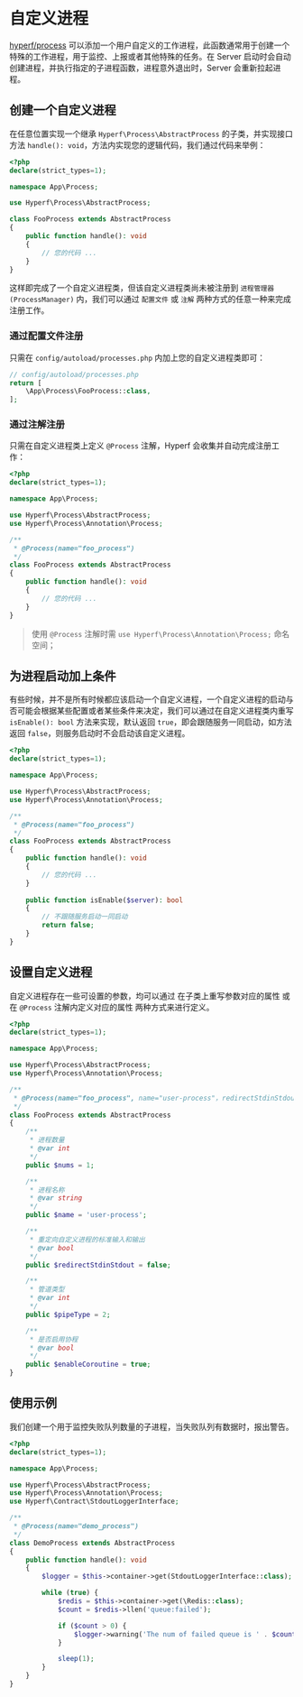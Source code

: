 # 自定义进程

[hyperf/process](https://github.com/hyperf-cloud/process) 可以添加一个用户自定义的工作进程，此函数通常用于创建一个特殊的工作进程，用于监控、上报或者其他特殊的任务。在 Server 启动时会自动创建进程，并执行指定的子进程函数，进程意外退出时，Server 会重新拉起进程。

## 创建一个自定义进程

在任意位置实现一个继承 `Hyperf\Process\AbstractProcess` 的子类，并实现接口方法 `handle(): void`，方法内实现您的逻辑代码，我们通过代码来举例：

```php
<?php
declare(strict_types=1);

namespace App\Process;

use Hyperf\Process\AbstractProcess;

class FooProcess extends AbstractProcess
{
    public function handle(): void
    {
        // 您的代码 ...
    }
}
```

这样即完成了一个自定义进程类，但该自定义进程类尚未被注册到 `进程管理器(ProcessManager)` 内，我们可以通过 `配置文件` 或 `注解` 两种方式的任意一种来完成注册工作。

### 通过配置文件注册

只需在 `config/autoload/processes.php` 内加上您的自定义进程类即可：

```php
// config/autoload/processes.php
return [
    \App\Process\FooProcess::class,
];
```

### 通过注解注册

只需在自定义进程类上定义 `@Process` 注解，Hyperf 会收集并自动完成注册工作：

```php
<?php
declare(strict_types=1);

namespace App\Process;

use Hyperf\Process\AbstractProcess;
use Hyperf\Process\Annotation\Process;

/**
 * @Process(name="foo_process")
 */
class FooProcess extends AbstractProcess
{
    public function handle(): void
    {
        // 您的代码 ...
    }
}
```

> 使用 `@Process` 注解时需 `use Hyperf\Process\Annotation\Process;` 命名空间；   

## 为进程启动加上条件

有些时候，并不是所有时候都应该启动一个自定义进程，一个自定义进程的启动与否可能会根据某些配置或者某些条件来决定，我们可以通过在自定义进程类内重写 `isEnable(): bool` 方法来实现，默认返回 `true`，即会跟随服务一同启动，如方法返回 `false`，则服务启动时不会启动该自定义进程。

```php
<?php
declare(strict_types=1);

namespace App\Process;

use Hyperf\Process\AbstractProcess;
use Hyperf\Process\Annotation\Process;

/**
 * @Process(name="foo_process")
 */
class FooProcess extends AbstractProcess
{
    public function handle(): void
    {
        // 您的代码 ...
    }
    
    public function isEnable($server): bool
    {
        // 不跟随服务启动一同启动
        return false;   
    }
}
```

## 设置自定义进程

自定义进程存在一些可设置的参数，均可以通过 在子类上重写参数对应的属性 或 在 `@Process` 注解内定义对应的属性 两种方式来进行定义。

```php
<?php
declare(strict_types=1);

namespace App\Process;

use Hyperf\Process\AbstractProcess;
use Hyperf\Process\Annotation\Process;

/**
 * @Process(name="foo_process", name="user-process"，redirectStdinStdout=false, pipeType=2, enableCoroutine=true)
 */
class FooProcess extends AbstractProcess
{
    /**
     * 进程数量
     * @var int
     */
    public $nums = 1;

    /**
     * 进程名称
     * @var string
     */
    public $name = 'user-process';

    /**
     * 重定向自定义进程的标准输入和输出
     * @var bool
     */
    public $redirectStdinStdout = false;

    /**
     * 管道类型
     * @var int
     */
    public $pipeType = 2;

    /**
     * 是否启用协程
     * @var bool
     */
    public $enableCoroutine = true;
}
```

## 使用示例

我们创建一个用于监控失败队列数量的子进程，当失败队列有数据时，报出警告。

```php
<?php
declare(strict_types=1);

namespace App\Process;

use Hyperf\Process\AbstractProcess;
use Hyperf\Process\Annotation\Process;
use Hyperf\Contract\StdoutLoggerInterface;

/**
 * @Process(name="demo_process")
 */
class DemoProcess extends AbstractProcess
{
    public function handle(): void
    {
        $logger = $this->container->get(StdoutLoggerInterface::class);

        while (true) {
            $redis = $this->container->get(\Redis::class);
            $count = $redis->llen('queue:failed');

            if ($count > 0) {
                $logger->warning('The num of failed queue is ' . $count);
            }

            sleep(1);
        }
    }
}
```